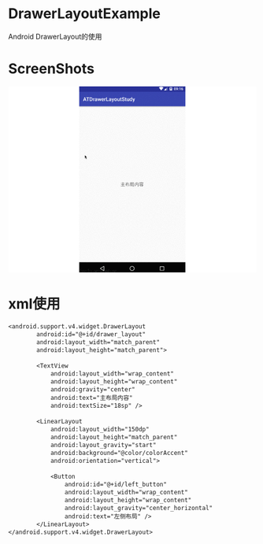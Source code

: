 # DrawerLayoutExample
Android DrawerLayout的使用

# ScreenShots
![](https://github.com/kuangxiaoguo0123/ATDrawerLayoutStudy/blob/master/screenshots/drawerLayout.gif)

# xml使用
````
<android.support.v4.widget.DrawerLayout
        android:id="@+id/drawer_layout"
        android:layout_width="match_parent"
        android:layout_height="match_parent">

        <TextView
            android:layout_width="wrap_content"
            android:layout_height="wrap_content"
            android:gravity="center"
            android:text="主布局内容"
            android:textSize="18sp" />

        <LinearLayout
            android:layout_width="150dp"
            android:layout_height="match_parent"
            android:layout_gravity="start"
            android:background="@color/colorAccent"
            android:orientation="vertical">

            <Button
                android:id="@+id/left_button"
                android:layout_width="wrap_content"
                android:layout_height="wrap_content"
                android:layout_gravity="center_horizontal"
                android:text="左侧布局" />
        </LinearLayout>
</android.support.v4.widget.DrawerLayout>
````
